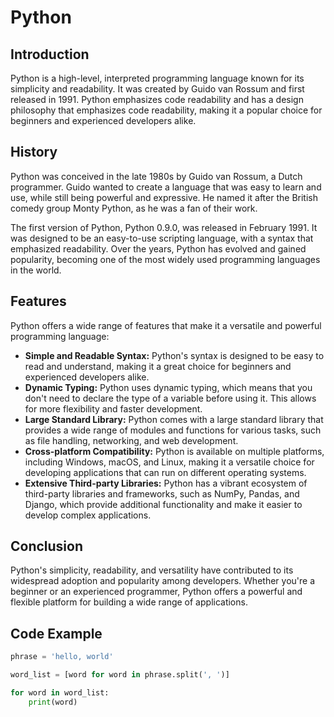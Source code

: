 # Python

## Introduction
Python is a high-level, interpreted programming language known for its simplicity and readability. It was created by Guido van Rossum and first released in 1991. Python emphasizes code readability and has a design philosophy that emphasizes code readability, making it a popular choice for beginners and experienced developers alike.

## History
Python was conceived in the late 1980s by Guido van Rossum, a Dutch programmer. Guido wanted to create a language that was easy to learn and use, while still being powerful and expressive. He named it after the British comedy group Monty Python, as he was a fan of their work.

The first version of Python, Python 0.9.0, was released in February 1991. It was designed to be an easy-to-use scripting language, with a syntax that emphasized readability. Over the years, Python has evolved and gained popularity, becoming one of the most widely used programming languages in the world.

## Features
Python offers a wide range of features that make it a versatile and powerful programming language:

- **Simple and Readable Syntax:** Python's syntax is designed to be easy to read and understand, making it a great choice for beginners and experienced developers alike.
- **Dynamic Typing:** Python uses dynamic typing, which means that you don't need to declare the type of a variable before using it. This allows for more flexibility and faster development.
- **Large Standard Library:** Python comes with a large standard library that provides a wide range of modules and functions for various tasks, such as file handling, networking, and web development.
- **Cross-platform Compatibility:** Python is available on multiple platforms, including Windows, macOS, and Linux, making it a versatile choice for developing applications that can run on different operating systems.
- **Extensive Third-party Libraries:** Python has a vibrant ecosystem of third-party libraries and frameworks, such as NumPy, Pandas, and Django, which provide additional functionality and make it easier to develop complex applications.

## Conclusion
Python's simplicity, readability, and versatility have contributed to its widespread adoption and popularity among developers. Whether you're a beginner or an experienced programmer, Python offers a powerful and flexible platform for building a wide range of applications.

## Code Example

```python
phrase = 'hello, world'

word_list = [word for word in phrase.split(', ')]

for word in word_list:
    print(word)
```
